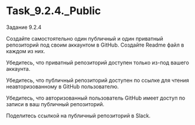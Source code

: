 # Task_9.2.4._Public

Задание 9.2.4

Создайте самостоятельно один публичный и один приватный репозиторий под своим аккаунтом в GitHub. Создайте Readme файл в каждом из них.

Убедитесь, что приватный репозиторий доступен только из-под вашего аккаунта.

Убедитесь, что публичный репозиторий доступен по ссылке для чтения неавторизованному в GitHub пользователю.

Убедитесь, что авторизованный пользователь GitHub имеет доступ по записи в ваш публичный репозиторий.

Поделитесь ссылкой на публичный репозиторий в Slack.

